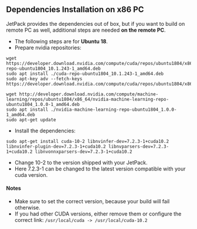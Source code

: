 ## Dependencies Installation on x86 PC

JetPack provides the dependencies out of box, but if you want to build on remote PC as well, additional steps are needed **on the remote PC**.

* The following steps are for **Ubuntu 18**.
* Prepare nvidia repositories:
```
wget https://developer.download.nvidia.com/compute/cuda/repos/ubuntu1804/x86_64/cuda-repo-ubuntu1804_10.1.243-1_amd64.deb
sudo apt install ./cuda-repo-ubuntu1804_10.1.243-1_amd64.deb
sudo apt-key adv --fetch-keys https://developer.download.nvidia.com/compute/cuda/repos/ubuntu1804/x86_64/7fa2af80.pub

wget http://developer.download.nvidia.com/compute/machine-learning/repos/ubuntu1804/x86_64/nvidia-machine-learning-repo-ubuntu1804_1.0.0-1_amd64.deb
sudo apt install ./nvidia-machine-learning-repo-ubuntu1804_1.0.0-1_amd64.deb
sudo apt-get update
```

* Install the dependencies:
```
sudo apt-get install cuda-10-2 libnvinfer-dev=7.2.3-1+cuda10.2 libnvinfer-plugin-dev=7.2.3-1+cuda10.2 libnvparsers-dev=7.2.3-1+cuda10.2 libnvonnxparsers-dev=7.2.3-1+cuda10.2
```
* Change 10-2 to the version shipped with your JetPack.
* Here 7.2.3-1 can be changed to the latest version compatible with your cuda version.

#### Notes
* Make sure to set the correct version, because your build will fail otherwise.
* If you had other CUDA versions, either remove them or configure the correct link: `/usr/local/cuda -> /usr/local/cuda-10.2`
